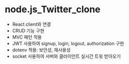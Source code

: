 # node.js_Twitter_clone

- React client와 연결
- CRUD 기능 구현
- MVC 패턴 적용
- JWT 사용하여 signup, login, logout, authorization 구현
- dotenv 적용: 보안성, 재사용성
- socket 사용하여 서버와 클라이언트 실시간 트윗 받아오기
